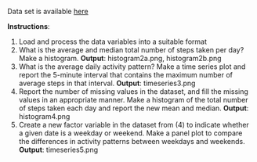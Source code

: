 Data set is available [here](https://d396qusza40orc.cloudfront.net/repdata%2Fdata%2Factivity.zip)

**Instructions**:

1. Load and process the data variables into a suitable format
2. What is the average and median total number of steps taken per day? Make a histogram. **Output**: histogram2a.png, histogram2b.png
3. What is the average daily activity pattern? Make a time series plot and report the 5-minute interval that contains the maximum number of average steps in that interval. **Output**: timeseries3.png
4. Report the number of missing values in the dataset, and fill the missing values in an appropriate manner. Make a histogram of the total number of steps taken each day and report the new mean and median. **Output**: histogram4.png
5. Create a new factor variable in the dataset from (4) to indicate whether a given date is a weekday or weekend. Make a panel plot to compare the differences in activity patterns between weekdays and weekends. **Output**: timeseries5.png
